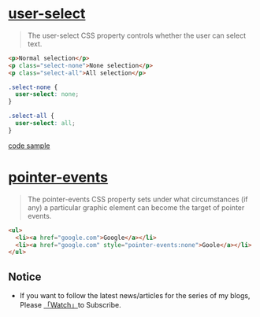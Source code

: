 # [user-select](https://developer.mozilla.org/en-US/docs/Web/CSS/user-select)

> The user-select CSS property controls whether the user can select text.

```html
<p>Normal selection</p>
<p class="select-none">None selection</p>
<p class="select-all">All selection</p>
```

```css
.select-none {
  user-select: none;
}

.select-all {
  user-select: all;
}
```

[code sample](https://codesandbox.io/s/use-select-lp7u9)

# [pointer-events](https://developer.mozilla.org/en-US/docs/Web/CSS/pointer-events)

> The pointer-events CSS property sets under what circumstances (if any) a particular graphic element can become the target of pointer events.

```html
<ul>
  <li><a href="google.com">Google</a></li>
  <li><a href="google.com" style="pointer-events:none">Goole</a></li>
</ul>
```

## Notice

* If you want to follow the latest news/articles for the series of my blogs, Please [「Watch」](https://github.com/n0ruSh/blogs/)to Subscribe.